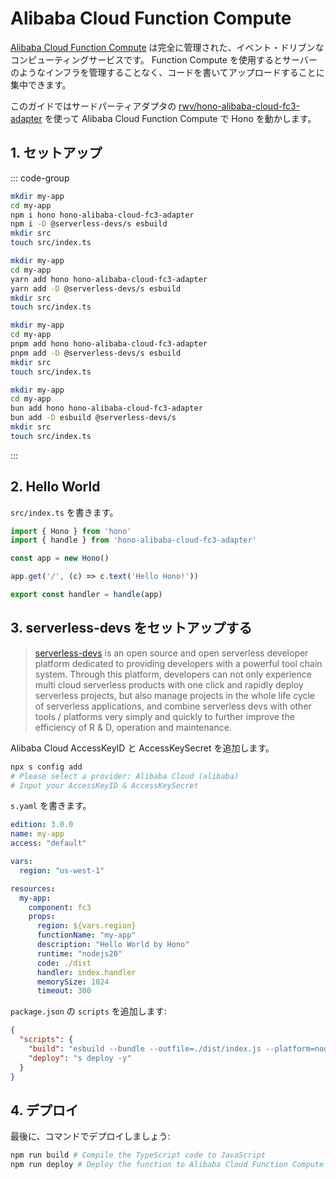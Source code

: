 # Alibaba Cloud Function Compute

[Alibaba Cloud Function Compute](https://www.alibabacloud.com/en/product/function-compute) は完全に管理された、イベント・ドリブンなコンピューティングサービスです。 Function Compute を使用するとサーバーのようなインフラを管理することなく、コードを書いてアップロードすることに集中できます。

このガイドではサードパーティアダプタの [rwv/hono-alibaba-cloud-fc3-adapter](https://github.com/rwv/hono-alibaba-cloud-fc3-adapter) を使って Alibaba Cloud Function Compute で Hono を動かします。


## 1. セットアップ

::: code-group

```sh [npm]
mkdir my-app
cd my-app
npm i hono hono-alibaba-cloud-fc3-adapter
npm i -D @serverless-devs/s esbuild
mkdir src
touch src/index.ts
```

```sh [yarn]
mkdir my-app
cd my-app
yarn add hono hono-alibaba-cloud-fc3-adapter
yarn add -D @serverless-devs/s esbuild
mkdir src
touch src/index.ts
```

```sh [pnpm]
mkdir my-app
cd my-app
pnpm add hono hono-alibaba-cloud-fc3-adapter
pnpm add -D @serverless-devs/s esbuild
mkdir src
touch src/index.ts
```

```sh [bun]
mkdir my-app
cd my-app
bun add hono hono-alibaba-cloud-fc3-adapter
bun add -D esbuild @serverless-devs/s
mkdir src
touch src/index.ts
```

:::

## 2. Hello World

`src/index.ts` を書きます。

```ts
import { Hono } from 'hono'
import { handle } from 'hono-alibaba-cloud-fc3-adapter'

const app = new Hono()

app.get('/', (c) => c.text('Hello Hono!'))

export const handler = handle(app)
```

## 3. serverless-devs をセットアップする

> [serverless-devs](https://github.com/Serverless-Devs/Serverless-Devs) is an open source and open serverless developer platform dedicated to providing developers with a powerful tool chain system. Through this platform, developers can not only experience multi cloud serverless products with one click and rapidly deploy serverless projects, but also manage projects in the whole life cycle of serverless applications, and combine serverless devs with other tools / platforms very simply and quickly to further improve the efficiency of R & D, operation and maintenance.

Alibaba Cloud AccessKeyID と AccessKeySecret を追加します。

```sh
npx s config add
# Please select a provider: Alibaba Cloud (alibaba)
# Input your AccessKeyID & AccessKeySecret
```

`s.yaml` を書きます。

```yaml
edition: 3.0.0
name: my-app
access: "default"

vars:
  region: "us-west-1"

resources:
  my-app:
    component: fc3
    props:
      region: ${vars.region}
      functionName: "my-app"
      description: "Hello World by Hono"
      runtime: "nodejs20"
      code: ./dist
      handler: index.handler
      memorySize: 1024
      timeout: 300
```

`package.json` の `scripts` を追加します:

```json
{
  "scripts": {
    "build": "esbuild --bundle --outfile=./dist/index.js --platform=node --target=node20 ./src/index.ts",
    "deploy": "s deploy -y"
  }
}
```

## 4. デプロイ

最後に、コマンドでデプロイしましょう:

```sh
npm run build # Compile the TypeScript code to JavaScript
npm run deploy # Deploy the function to Alibaba Cloud Function Compute
```
